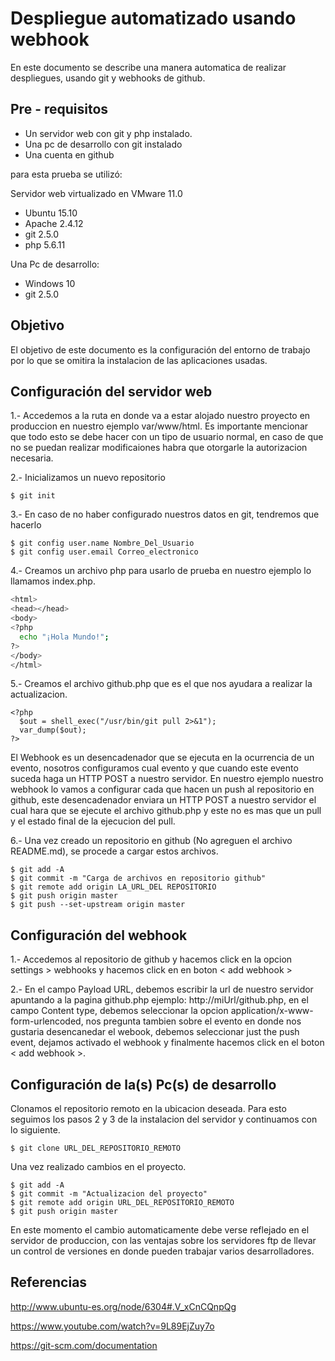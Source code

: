 Despliegue automatizado usando webhook
===================

En este documento se describe una manera automatica de realizar despliegues, usando git y webhooks de github. 

Pre - requisitos
-------------

 - Un servidor web con git y php instalado. 
 - Una pc de desarrollo con git instalado
 - Una cuenta en github
 
para esta prueba se utilizó:
 
 Servidor web virtualizado en VMware 11.0
 - Ubuntu 15.10 
 - Apache 2.4.12
 - git 2.5.0
 - php 5.6.11
 
Una Pc de desarrollo:
 - Windows 10
 - git 2.5.0
   

Objetivo
-------------

El objetivo de este documento es la configuración del entorno de trabajo por lo que se omitira la instalacion de las aplicaciones usadas.


Configuración del servidor web
-------------

1.- Accedemos a la ruta en donde va a estar alojado nuestro proyecto en produccion en nuestro ejemplo var/www/html. Es importante mencionar que todo esto se debe hacer con un tipo de usuario normal, en caso de que no se puedan realizar modificaiones habra que otorgarle la autorizacion necesaria.

2.- Inicializamos un nuevo repositorio

```
$ git init
```

3.- En caso de no haber configurado nuestros datos en git, tendremos que hacerlo

```
$ git config user.name Nombre_Del_Usuario
$ git config user.email Correo_electronico
```

4.- Creamos un archivo php para usarlo de prueba en nuestro ejemplo lo llamamos index.php.

```sh
<html>
<head></head>
<body>
<?php
  echo "¡Hola Mundo!";
?>
</body>
</html>
```

5.- Creamos el archivo github.php que es el que nos ayudara a realizar la actualizacion.

```
<?php
  $out = shell_exec("/usr/bin/git pull 2>&1");
  var_dump($out);
?>
```

El Webhook es un desencadenador que se ejecuta en la ocurrencia de un evento, nosotros configuramos cual evento y que cuando este evento suceda haga un HTTP POST a nuestro servidor. En nuestro ejemplo nuestro webhook lo vamos a configurar cada que hacen un push al repositorio en github, este desencadenador enviara un HTTP POST a nuestro servidor el cual hara que se ejecute el archivo github.php y este no es mas que un pull y el estado final de la ejecucion del pull.

6.- Una vez creado un repositorio en github (No agreguen el archivo README.md), se procede a cargar estos archivos.

```
$ git add -A
$ git commit -m "Carga de archivos en repositorio github"
$ git remote add origin LA_URL_DEL REPOSITORIO
$ git push origin master
$ git push --set-upstream origin master
```


Configuración del webhook
-------------

1.- Accedemos al repositorio de github y hacemos click en la opcion settings > webhooks 
y hacemos click en en boton < add webhook >

2.- En el campo Payload URL, debemos escribir la url de nuestro servidor apuntando a la pagina github.php ejemplo: http://miUrl/github.php, en el campo Content type, debemos seleccionar la opcion application/x-www-form-urlencoded, nos pregunta tambien sobre el evento en donde nos gustaria desencanedar el webook, debemos seleccionar just the push event, dejamos activado el webhook y finalmente hacemos click en el boton < add webhook >.

Configuración de la(s) Pc(s) de desarrollo
-------------

Clonamos el repositorio remoto en la ubicacion deseada. Para esto seguimos los pasos 2 y 3 de la instalacion del servidor y continuamos con lo siguiente.
```
$ git clone URL_DEL_REPOSITORIO_REMOTO
```

Una vez realizado cambios en el proyecto.
```
$ git add -A
$ git commit -m "Actualizacion del proyecto"
$ git remote add origin URL_DEL_REPOSITORIO_REMOTO
$ git push origin master
```

En este momento el cambio automaticamente debe verse reflejado en el servidor de produccion, con las ventajas sobre los servidores ftp de llevar un control de versiones en donde pueden trabajar varios desarrolladores.


Referencias
-------------

http://www.ubuntu-es.org/node/6304#.V_xCnCQnpQg

https://www.youtube.com/watch?v=9L89EjZuy7o

https://git-scm.com/documentation




